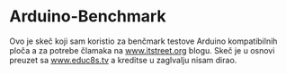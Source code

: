 # Arduino-Benchmark
Ovo je skeč koji sam koristio za benčmark testove Arduino kompatibilnih ploča a za potrebe člamaka na www.itstreet.org blogu.
Skeč je u osnovi preuzet sa www.educ8s.tv a kreditse u zaglvalju nisam dirao.
